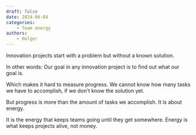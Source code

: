 ```yaml
---
draft: false
date: 2024-06-04
categories:
    - Team energy
authors:
    - Holger
---
```


Innovation projects start with a problem but without a known solution. 

In other words: Our goal in any innovation project is to find out what our goal is. 

Which makes it hard to measure progress. We cannot know how many tasks we have to accomplish, if we don't know the solution yet.

But progress is more than the amount of tasks we accomplish. It is about energy.

It is the energy that keeps teams going until they get somewhere. Energy is what keeps projects alive, not money.